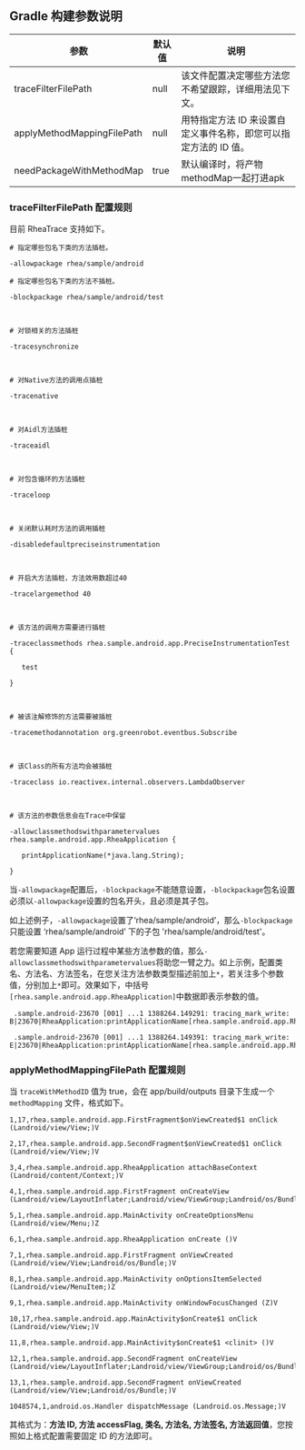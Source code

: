 ## Gradle 构建参数说明

| **参数**                     | **默认值**   | **说明**                                                                                                     |
| -------------------------- | --------- | ---------------------------------------------------------------------------------------------------------- |
| traceFilterFilePath        | null      | 该文件配置决定哪些方法您不希望跟踪，详细用法见下文。                                                                                 |
| applyMethodMappingFilePath | null      | 用特指定方法 ID 来设置自定义事件名称，即您可以指定方法的 ID 值。                                                                       |
| needPackageWithMethodMap   | true      | 默认编译时，将产物methodMap一起打进apk                                                                                  |

### traceFilterFilePath 配置规则

目前 RheaTrace 支持如下。

```
# 指定哪些包名下类的方法插桩。

-allowpackage rhea/sample/android

# 指定哪些包名下类的方法不插桩。

-blockpackage rhea/sample/android/test



# 对锁相关的方法插桩

-tracesynchronize



# 对Native方法的调用点插桩

-tracenative



# 对Aidl方法插桩

-traceaidl



# 对包含循环的方法插桩

-traceloop



# 关闭默认耗时方法的调用插桩

-disabledefaultpreciseinstrumentation



# 开启大方法插桩，方法效用数超过40

-tracelargemethod 40



# 该方法的调用方需要进行插桩

-traceclassmethods rhea.sample.android.app.PreciseInstrumentationTest {

   test

}



# 被该注解修饰的方法需要被插桩

-tracemethodannotation org.greenrobot.eventbus.Subscribe



# 该Class的所有方法均会被插桩

-traceclass io.reactivex.internal.observers.LambdaObserver



# 该方法的参数信息会在Trace中保留

-allowclassmethodswithparametervalues rhea.sample.android.app.RheaApplication {

   printApplicationName(*java.lang.String);

}
```

当`-allowpackage`配置后，`-blockpackage`不能随意设置，`-blockpackage`包名设置必须以`-allowpackage`设置的包名开头，且必须是其子包。

如上述例子，`-allowpackage`设置了‘rhea/sample/android’，那么`-blockpackage`只能设置 ‘rhea/sample/android’ 下的子包 'rhea/sample/android/test'。

若您需要知道 App 运行过程中某些方法参数的值，那么`-allowclassmethodswithparametervalues`将助您一臂之力。如上示例，配置类名、方法名、方法签名，在您关注方法参数类型描述前加上`*`，若关注多个参数值，分别加上`*`即可。效果如下，中括号`[rhea.sample.android.app.RheaApplication]`中数据即表示参数的值。

```
 .sample.android-23670 [001] ...1 1388264.149291: tracing_mark_write: B|23670|RheaApplication:printApplicationName[rhea.sample.android.app.RheaApplication]

 .sample.android-23670 [001] ...1 1388264.149391: tracing_mark_write: E|23670|RheaApplication:printApplicationName[rhea.sample.android.app.RheaApplication]
```

### applyMethodMappingFilePath 配置规则

当 `traceWithMethodID` 值为 true，会在 app/build/outputs 目录下生成一个 `methodMapping` 文件，格式如下。

```
1,17,rhea.sample.android.app.FirstFragment$onViewCreated$1 onClick (Landroid/view/View;)V

2,17,rhea.sample.android.app.SecondFragment$onViewCreated$1 onClick (Landroid/view/View;)V

3,4,rhea.sample.android.app.RheaApplication attachBaseContext (Landroid/content/Context;)V

4,1,rhea.sample.android.app.FirstFragment onCreateView (Landroid/view/LayoutInflater;Landroid/view/ViewGroup;Landroid/os/Bundle;)Landroid/view/View;

5,1,rhea.sample.android.app.MainActivity onCreateOptionsMenu (Landroid/view/Menu;)Z

6,1,rhea.sample.android.app.RheaApplication onCreate ()V

7,1,rhea.sample.android.app.FirstFragment onViewCreated (Landroid/view/View;Landroid/os/Bundle;)V

8,1,rhea.sample.android.app.MainActivity onOptionsItemSelected (Landroid/view/MenuItem;)Z

9,1,rhea.sample.android.app.MainActivity onWindowFocusChanged (Z)V

10,17,rhea.sample.android.app.MainActivity$onCreate$1 onClick (Landroid/view/View;)V

11,8,rhea.sample.android.app.MainActivity$onCreate$1 <clinit> ()V

12,1,rhea.sample.android.app.SecondFragment onCreateView (Landroid/view/LayoutInflater;Landroid/view/ViewGroup;Landroid/os/Bundle;)Landroid/view/View;

13,1,rhea.sample.android.app.SecondFragment onViewCreated (Landroid/view/View;Landroid/os/Bundle;)V

1048574,1,android.os.Handler dispatchMessage (Landroid.os.Message;)V
```

其格式为：**方法 ID, 方法 accessFlag, 类名, 方法名, 方法签名, 方法返回值**，您按照如上格式配置需要固定 ID 的方法即可。